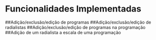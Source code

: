 # Funcionalidades Implementadas

##Adição/exclusão/edição de programas
##Adição/exclusão/edição de radialistas
##Adição/exclusão/edição de programas na programação
##Adição de um radialista a escala de uma programação